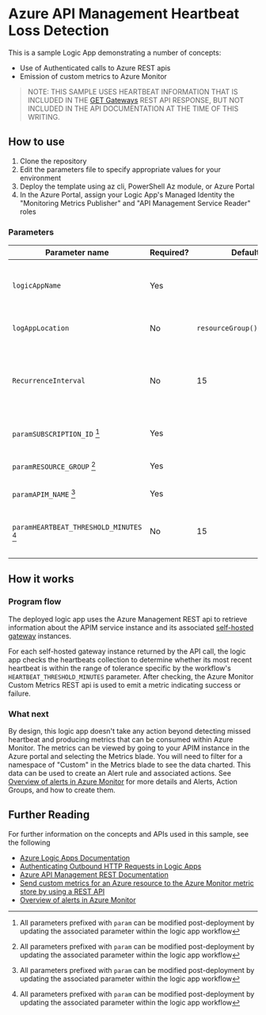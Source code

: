 # Azure API Management Heartbeat Loss Detection

This is a sample Logic App demonstrating a number of concepts:

- Use of Authenticated calls to Azure REST apis
- Emission of custom metrics to Azure Monitor

> NOTE: THIS SAMPLE USES HEARTBEAT INFORMATION THAT IS INCLUDED IN THE [GET Gateways](https://docs.microsoft.com/en-us/rest/api/apimanagement/2021-04-01-preview/gateway/get)
> REST API RESPONSE, BUT NOT INCLUDED IN THE API DOCUMENTATION AT THE TIME OF THIS WRITING.

## How to use

1. Clone the repository
1. Edit the parameters file to specify appropriate values for your environment
1. Deploy the template using az cli, PowerShell Az module, or Azure Portal
1. In the Azure Portal, assign your Logic App's Managed Identity the "Monitoring Metrics Publisher" and "API Management Service Reader" roles

### Parameters

Parameter name | Required? | Default | Description
-------------- | --------- | ------- | -----------
`logicAppName` | Yes | | The name of the logic app to be deployed. Must adhere to the [naming restrictions for Microsoft.Logic/workflows](https://docs.microsoft.com/en-us/azure/azure-resource-manager/management/resource-name-rules#microsoftlogic)
`logAppLocation` | No | `resourceGroup().location` | The Azure region where the logic app is to be deployed
`RecurrenceInterval` | No | 15 | Specifies the time in minutes to be used for timing executions of the logic app. After deployment, can be updated on the deployment trigger
`paramSUBSCRIPTION_ID` [^1] | Yes | | The subscription containing the APIM instance to be monitored
`paramRESOURCE_GROUP` [^1] | Yes | | The resource group containing the APIM instance to be monitored
`paramAPIM_NAME` [^1] | Yes | | The name of the APIM instance to be monitored
`paramHEARTBEAT_THRESHOLD_MINUTES` [^1] | No | 15 | The maximum time interval (in minutes) considered within tolerance to have not received a heartbeat

[^1]: All parameters prefixed with `param` can be modified post-deployment by updating the associated parameter within the logic app workflow

## How it works

### Program flow

The deployed logic app uses the Azure Management REST api to retrieve information about the APIM service instance and its associated [self-hosted gateway](https://docs.microsoft.com/en-us/azure/api-management/self-hosted-gateway-overview) instances.

For each self-hosted gateway instance returned by the API call, the logic app checks the heartbeats collection to determine whether its most recent heartbeat is within the range of tolerance specific by the workflow's `HEARTBEAT_THRESHOLD_MINUTES` parameter. After checking, the Azure Monitor Custom Metrics REST api is used to emit a metric indicating success or failure.

### What next

By design, this logic app doesn't take any action beyond detecting missed heartbeat and producing metrics that can be consumed within Azure Monitor. The metrics can be viewed by going to your APIM instance in the Azure portal and selecting the Metrics blade. You will need to filter for a namespace of "Custom" in the Metrics blade to see the data charted. This data can be used to create an Alert rule and associated actions. See [Overview of alerts in Azure Monitor](https://docs.microsoft.com/en-us/azure/azure-monitor/alerts/alerts-overview) for more details and Alerts, Action Groups, and how to create them.

## Further Reading

For further information on the concepts and APIs used in this sample, see the following

- [Azure Logic Apps Documentation](https://docs.microsoft.com/en-us/azure/logic-apps/)
- [Authenticating Outbound HTTP Requests in Logic Apps](https://docs.microsoft.com/en-us/azure/logic-apps/logic-apps-securing-a-logic-app?tabs=azure-portal#add-authentication-outbound)
- [Azure API Management REST Documentation](https://docs.microsoft.com/en-us/rest/api/apimanagement/apimanagementrest/api-management-rest)
- [Send custom metrics for an Azure resource to the Azure Monitor metric store by using a REST API](https://docs.microsoft.com/en-us/azure/azure-monitor/essentials/metrics-store-custom-rest-api)
- [Overview of alerts in Azure Monitor](https://docs.microsoft.com/en-us/azure/azure-monitor/alerts/alerts-overview)
